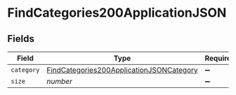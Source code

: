 # FindCategories200ApplicationJSON


## Fields

| Field                                                                                                           | Type                                                                                                            | Required                                                                                                        | Description                                                                                                     | Example                                                                                                         |
| --------------------------------------------------------------------------------------------------------------- | --------------------------------------------------------------------------------------------------------------- | --------------------------------------------------------------------------------------------------------------- | --------------------------------------------------------------------------------------------------------------- | --------------------------------------------------------------------------------------------------------------- |
| `category`                                                                                                      | [FindCategories200ApplicationJSONCategory](../../models/operations/findcategories200applicationjsoncategory.md) | :heavy_minus_sign:                                                                                              | N/A                                                                                                             |                                                                                                                 |
| `size`                                                                                                          | *number*                                                                                                        | :heavy_minus_sign:                                                                                              | N/A                                                                                                             | 1                                                                                                               |
